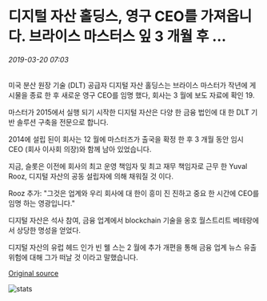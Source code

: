 # 디지털 자산 홀딩스, 영구 CEO를 가져옵니다. 브라이스 마스터스 잎 3 개월 후 ...

###### 2019-03-20 07:03

미국 분산 원장 기술 (DLT) 공급자 디지털 자산 홀딩스는 브라이스 마스터가 작년에 게시물을 종료 한 후 새로운 영구 CEO를 임명 했다, 회사는 3 월에 보도 자료에 확인 19.

마스터가 2015에서 실행 되기 시작한 디지털 자산은 다양 한 금융 법인에 대 한 DLT 기반 솔루션 구축을 전문으로 합니다.

2014에 설립 된이 회사는 12 월에 마스터즈가 출국을 확정 한 후 3 개월 동안 임시 CEO (회사 이사회 의장)와 함께 남아 있었습니다.

지금, 슬롯은 이전에 회사의 최고 운영 책임자 및 최고 재무 책임자로 근무 한 Yuval Rooz, 디지털 자산의 공동 설립자에 의해 채워질 것 이다.

Rooz 추가: "그것은 업계와 우리 회사에 대 한이 흥미 진 진하고 중요 한 시간에 CEO를 임명 하는 영광입니다."

디지털 자산은 석사 참여, 금융 업계에서 blockchain 기술을 옹호 월스트리트 베테랑에서 상당한 명성을 얻었다.

디지털 자산의 유럽 헤드 인가 빈 웰 스는 2 월에 추가 개편을 통해 금융 업계 뉴스 유출 위험에 대해 그가 떠날 것 이라고 말했습니다.

[Original source](https://cointelegraph.com/news/digital-asset-holdings-gets-permanent-ceo-3-months-after-blythe-masters-leaves)

![stats](https://c.statcounter.com/11760860/0/a89fa40b/1/ "stats")